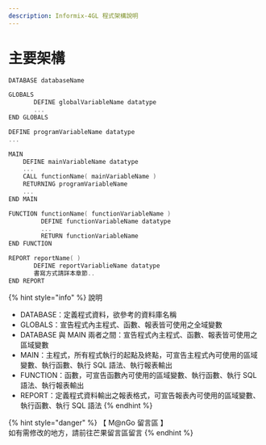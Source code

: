 ```yaml
---
description: Informix-4GL 程式架構說明
---
```


# 主要架構

```objectivec
DATABASE databaseName

GLOBALS
       DEFINE globalVariableName datatype
       ...
END GLOBALS

DEFINE programVariableName datatype
...

MAIN
    DEFINE mainVariableName datatype
    ...
    CALL functionName( mainVariableName )
    RETURNING programVariableName
    ...    
END MAIN

FUNCTION functionName( functionVariableName )
         DEFINE functionVariableName datatype
         ...
         RETURN functionVariableName
END FUNCTION

REPORT reportName( )
       DEFINE reportVariablieName datatype
       書寫方式請詳本章節..
END REPORT
```

{% hint style="info" %}
說明

* DATABASE：定義程式資料，欲參考的資料庫名稱
* GLOBALS：宣告程式內主程式、函數、報表皆可使用之全域變數
* DATABASE 與 MAIN 兩者之間：宣告程式內主程式、函數、報表皆可使用之區域變數
* MAIN：主程式，所有程式執行的起點及終點，可宣告主程式內可使用的區域變數、執行函數、執行 SQL 語法、執行報表輸出
* FUNCTION：函數，可宣告函數內可使用的區域變數、執行函數、執行 SQL 語法、執行報表輸出
* REPORT：定義程式資料輸出之報表格式，可宣告報表內可使用的區域變數、執行函數、執行 SQL 語法
{% endhint %}

{% hint style="danger" %}
【 M@nGo 留言區 】\
如有需修改的地方，請前往芒果留言區留言
{% endhint %}
